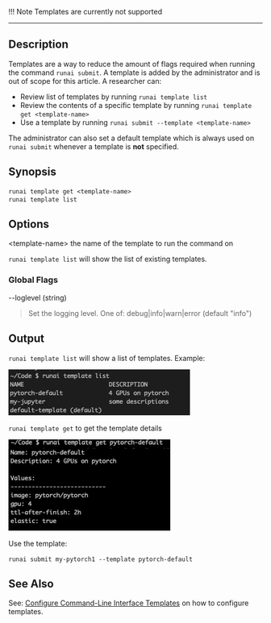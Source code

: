 !!! Note
    Templates are currently not supported

---

## Description

Templates are a way to reduce the amount of flags required when running the command ``runai submit``. A template is added by the administrator and is out of scope for this article. A researcher can:

*   Review list of templates by running ``runai template list``
*   Review the contents of a specific template by running ``runai template get <template-name>``
*   Use a template by running ``runai submit --template <template-name>``

The administrator can also set a default template which is always used on ``runai submit`` whenever a template is __not__ specified.

## Synopsis

    runai template get <template-name> 
    runai template list


## Options

<template-name\> the name of the template to run the command on

``runai template list`` will show the list of existing templates.

### Global Flags

--loglevel (string)

>  Set the logging level. One of: debug|info|warn|error (default "info")

## Output

``runai template list`` will show a list of templates. Example:

![mceclip0.png](img/mceclip0.png)

``runai template get`` to get the template details

![mceclip1.png](img/mceclip1.png)

Use the template:

    runai submit my-pytorch1 --template pytorch-default

## See Also

See: [Configure Command-Line Interface Templates](../../Administrator/Researcher-Setup/template-config.md) on how to configure templates.
